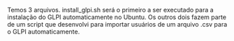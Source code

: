 Temos 3 arquivos.
install_glpi.sh será o primeiro a ser executado para a instalação do GLPI automaticamente no Ubuntu.
Os outros dois fazem parte de um script que desenvolvi para importar usuários de um arquivo .csv para o GLPI automaticamente.
